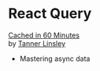 # React Query

[Cached in 60 Minutes](https://platform.ui.dev/courses/1024308/lectures/21244186)\
by [Tanner Linsley](https://twitter.com/tannerlinsley)

- Mastering async data
